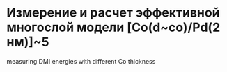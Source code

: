 # Измерение и расчет эффективной многослой модели [Co(d~co)/Pd(2 нм)]~5
measuring DMI energies with different Co thickness

